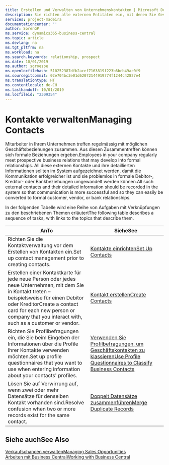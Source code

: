 ```yaml
---
title: Erstellen und Verwalten von Unternehmenskontakten | Microsoft Docs
description: Sie richten alle externen Entitäten ein, mit denen Sie Geschäftsbeziehungen haben (wie Debitoren, Interessenten, Kreditoren und Berater).
services: project-madeira
documentationcenter: ''
author: SorenGP
ms.service: dynamics365-business-central
ms.topic: article
ms.devlang: na
ms.tgt_pltfrm: na
ms.workload: na
ms.search.keywords: relationship, prospect
ms.date: 10/01/2019
ms.author: sgroespe
ms.openlocfilehash: 510252387dfb2acef7163819f223b6bcb49ac0f9
ms.sourcegitcommit: 02e704bc3e01d62072144919774f1244c42827e4
ms.translationtype: HT
ms.contentlocale: de-CH
ms.lasthandoff: 10/01/2019
ms.locfileid: "2309354"
---
```

# <a name="managing-contacts"></a><span data-ttu-id="27b5f-103">Kontakte verwalten</span><span class="sxs-lookup"><span data-stu-id="27b5f-103">Managing Contacts</span></span>
<span data-ttu-id="27b5f-104">Mitarbeiter in Ihrem Unternehmen treffen regelmässig mit möglichen Geschäftsbeziehungen zusammen. Aus diesen Zusammentreffen können sich formale Beziehungen ergeben.</span><span class="sxs-lookup"><span data-stu-id="27b5f-104">Employees in your company regularly meet prospective business relations that may develop into formal relationships.</span></span> <span data-ttu-id="27b5f-105">All diese externen Kontakte und ihre detaillierten Informationen sollten im System aufgezeichnet werden, damit die Kommunikation erfolgreicher ist und sie problemlos in formale Debitor-, Kreditor- oder Bankbeziehungen umgewandelt werden können.</span><span class="sxs-lookup"><span data-stu-id="27b5f-105">All such external contacts and their detailed information should be recorded in the system so that communication is more successful and so they can easily be converted to formal customer, vendor, or bank relationships.</span></span>

<span data-ttu-id="27b5f-106">In der folgenden Tabelle wird eine Reihe von Aufgaben mit Verknüpfungen zu den beschriebenen Themen erläutert</span><span class="sxs-lookup"><span data-stu-id="27b5f-106">The following table describes a sequence of tasks, with links to the topics that describe them.</span></span>

| <span data-ttu-id="27b5f-107">An</span><span class="sxs-lookup"><span data-stu-id="27b5f-107">To</span></span> | <span data-ttu-id="27b5f-108">Siehe</span><span class="sxs-lookup"><span data-stu-id="27b5f-108">See</span></span> |
| --- | --- |
| <span data-ttu-id="27b5f-109">Richten Sie die Kontaktverwaltung vor dem Erstellen von Kontakten ein.</span><span class="sxs-lookup"><span data-stu-id="27b5f-109">Set up contact management prior to creating contacts.</span></span> |[<span data-ttu-id="27b5f-110">Kontakte einrichten</span><span class="sxs-lookup"><span data-stu-id="27b5f-110">Set Up Contacts</span></span>](marketing-setup-contacts.md) |
| <span data-ttu-id="27b5f-111">Erstellen einer Kontaktkarte für jede neue Person oder jedes neue Unternehmen, mit dem Sie in Kontakt treten – beispielsweise für einen Debitor oder Kreditor</span><span class="sxs-lookup"><span data-stu-id="27b5f-111">Create a contact card for each new person or company that you interact with, such as a customer or vendor.</span></span> |[<span data-ttu-id="27b5f-112">Kontakt erstellen</span><span class="sxs-lookup"><span data-stu-id="27b5f-112">Create Contacts</span></span>](marketing-create-contact-companies.md) |
|<span data-ttu-id="27b5f-113">Richten Sie Profilbefragungen ein, die Sie beim Eingeben der Informationen über die Profile Ihrer Kontakte verwenden möchten.</span><span class="sxs-lookup"><span data-stu-id="27b5f-113">Set up profile questionnaires that you want to use when entering information about your contacts' profiles.</span></span>|[<span data-ttu-id="27b5f-114">Verwenden Sie Profilbefragungen, um Geschäftskontakten zu klassieren</span><span class="sxs-lookup"><span data-stu-id="27b5f-114">Use Profile Questionnaires to Classify Business Contacts</span></span>](marketing-create-contact-profile-questionnaire.md)|
|<span data-ttu-id="27b5f-115">Lösen Sie auf Verwirrung auf, wenn zwei oder mehr Datensätze für denselben Kontakt vorhanden sind.</span><span class="sxs-lookup"><span data-stu-id="27b5f-115">Resolve confusion when two or more records exist for the same contact.</span></span>|[<span data-ttu-id="27b5f-116">Doppelt Datensätze zusammenführen</span><span class="sxs-lookup"><span data-stu-id="27b5f-116">Merge Duplicate Records</span></span>](sales-how-merge-duplicate-records.md)|

## <a name="see-also"></a><span data-ttu-id="27b5f-117">Siehe auch</span><span class="sxs-lookup"><span data-stu-id="27b5f-117">See Also</span></span>
[<span data-ttu-id="27b5f-118">Verkaufschancen verwalten</span><span class="sxs-lookup"><span data-stu-id="27b5f-118">Managing Sales Opportunities</span></span>](marketing-manage-sales-opportunities.md)  
[<span data-ttu-id="27b5f-119">Arbeiten mit  Business Central</span><span class="sxs-lookup"><span data-stu-id="27b5f-119">Working with Business Central</span></span>](ui-work-product.md)  
